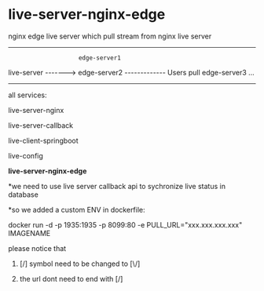 # live-server-nginx-edge
nginx edge live server which pull stream from nginx live server


-----------             ------------- 
                        
                        edge-server1
live-server  ------->   edge-server2  -------------  Users
               pull     edge-server3
                        ...
-----------             -------------




all services:

live-server-nginx

live-server-callback

live-client-springboot

live-config

<b>live-server-nginx-edge</b>

*we need to use live server callback api to sychronize live status in database

*so we added a custom ENV in dockerfile:

docker run -d -p 1935:1935 -p 8099:80 -e PULL_URL="xxx.xxx.xxx.xxx" IMAGENAME

please notice that 

1. [/] symbol need to be changed to [\\/\]

2. the url dont need to end with [/]
